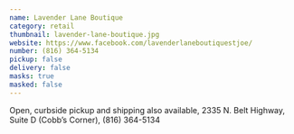 ```yaml
---
name: Lavender Lane Boutique
category: retail
thumbnail: lavender-lane-boutique.jpg
website: https://www.facebook.com/lavenderlaneboutiquestjoe/
number: (816) 364-5134
pickup: false
delivery: false
masks: true
masked: false
---
```

Open, curbside pickup and shipping also available, 2335 N. Belt Highway, Suite D (Cobb’s Corner), (816) 364-5134